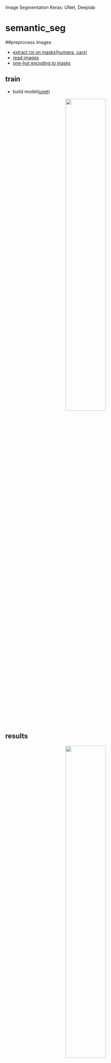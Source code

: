 Image Segmentation Keras: UNet, Deeplab
# semantic_seg

##preprocess images
- [extract roi on masks(humans, cars)](https://github.com/nihattolga/semantic_seg/blob/a61dac2f9250062a46ebdcc59241c8895c1aad1c/utils.py#L19)
- [read images](https://github.com/nihattolga/semantic_seg/blob/a61dac2f9250062a46ebdcc59241c8895c1aad1c/utils.py#L47)
- [one-hot encoding to masks](https://github.com/nihattolga/semantic_seg/blob/a61dac2f9250062a46ebdcc59241c8895c1aad1c/utils.py#L73)

## train
- build model([unet](https://github.com/nihattolga/semantic_seg/blob/a61dac2f9250062a46ebdcc59241c8895c1aad1c/train.py#L28))
<p align="center">
  <img src="https://github.com/nihattolga/semantic_seg/blob/main/images/model_1.png" width="50%" >
</p>

## results
<p align="center">
  <img src="https://github.com/nihattolga/semantic_seg/blob/main/images/Figure_1.png" width="50%" >
</p>

Intersection Over Union(IoU) score:

| classes          | scores            |
|------------------|-------------------|
| overall          | 0,66              |
| class1           | 0.9863577         |
| class2           | 0.8122168         |
| class3           | 0.19971786        |

examples:

<p align="center">
  <img src="https://github.com/nihattolga/semantic_seg/blob/main/images/Figure.png" width="50%" >
</p>

# TODO
- [ ] add weighted categorical crossentropy loss
- [ ] try deeper models
- [ ] add two head output model(detection and segmentation)
